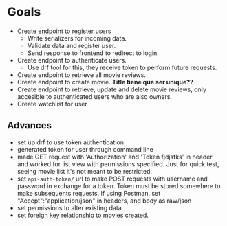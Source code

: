 # Goals
* Create endpoint to register users
    * Write serializers for incoming data.
    * Validate data and register user.
    * Send response to frontend to redirect to login
* Create endpoint to authenticate users.
    * Use drf tool for this, they receive token to perform future requests.
* Create endpoint to retrieve all movie reviews.
* Create endpoint to create movie. **Title tiene que ser unique??**
* Create endpoint to retrieve, update and delete movie reviews, only accesible to authenticated users who are also owners.
* Create watchlist for user

## Advances

- set up drf to use token authentication
- generated token for user through command line 
- made GET request with 'Authorization' and 'Token fjdjsfks' in header and worked for list view with permissions specified. Just for quick test, seeing movie list it's not meant to be restricted.
- set `api-auth-token/` url to make POST requests with username and password in exchange for a token. Token must be stored somewhere to make subsequents requests. If using Postman, set "Accept":"application/json" in headers, and body as raw/json
- set permissions to alter existing data
- set foreign key relationship to movies created.